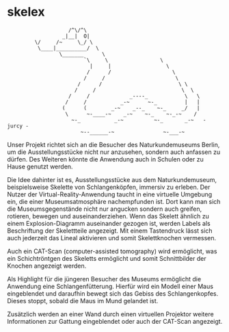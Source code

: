 # skelex

```
                    /^\/^\
                  _|__|  O|
         \/     /~     \_/ \
          \____|__________/  \
                 \_______      \
                         `\     \                 \
                           |     |                  \
                          /      /                    \
                         /     /                       \
                       /      /                         \ \
                      /     /                            \  \
                    /     /             _----_            \   \
                   /     /           _-~      ~-_         |   |
                  (      (        _-~    _--_    ~-_     _/   |
                   \      ~-____-~    _-~    ~-_    ~-_-~    /
                     ~-_           _-~          ~-_       _-~   - jurcy -
                        ~--______-~                ~-___-~
```

Unser Projekt richtet sich an die Besucher des Naturkundemuseums Berlin, um die Ausstellungsstücke nicht nur anzusehen, sondern auch anfassen zu dürfen. Des Weiteren könnte die Anwendung auch in Schulen oder zu Hause genutzt werden.

Die Idee dahinter ist es, Ausstellungsstücke aus dem Naturkundemuseum, beispielsweise Skelette von Schlangenköpfen, immersiv zu erleben. Der Nutzer der Virtual-Reality-Anwendung taucht in eine virtuelle Umgebung ein, die einer Museumsatmosphäre nachempfunden ist. Dort kann man sich die Museumsgegenstände nicht nur angucken sondern auch greifen, rotieren, bewegen und auseinanderziehen. Wenn das Skelett ähnlich zu einem Explosion-Diagramm auseinander gezogen ist, werden Labels als Beschriftung der Skelettteile angezeigt. Mit einem Tastendruck lässt sich auch jederzeit das Lineal aktivieren und somit Skelettknochen vermessen.

Auch ein CAT-Scan (computer-assisted tomography) wird ermöglicht, was ein Schichtröntgen des Skeletts ermöglicht und somit Schnittbilder der Knochen angezeigt werden.

Als Highlight für die jüngeren Besucher des Museums ermöglicht die Anwendung eine Schlangenfütterung. Hierfür wird ein Modell einer Maus eingeblendet und daraufhin bewegt sich das Gebiss des Schlangenkopfes. Dieses stoppt, sobald die Maus im Mund gelandet ist.

Zusätzlich werden an einer Wand durch einen virtuellen Projektor weitere Informationen zur Gattung eingeblendet oder auch der CAT-Scan angezeigt.

